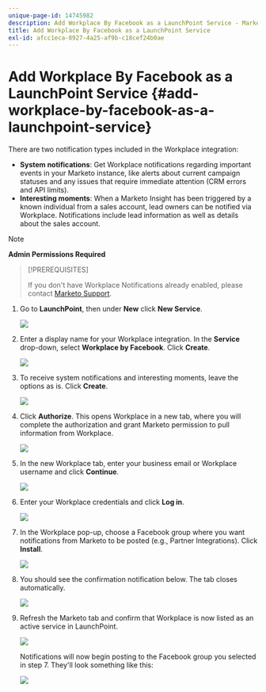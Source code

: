 ```yaml
---
unique-page-id: 14745982
description: Add Workplace By Facebook as a LaunchPoint Service - Marketo Docs - Product Documentation
title: Add Workplace By Facebook as a LaunchPoint Service
exl-id: afcc1eca-8927-4a25-af9b-c18cef24b0ae
---
```

# Add Workplace By Facebook as a LaunchPoint Service {#add-workplace-by-facebook-as-a-launchpoint-service}

There are two notification types included in the Workplace integration:

* **System notifications**: Get Workplace notifications regarding important events in your Marketo instance, like alerts about current campaign statuses and any issues that require immediate attention (CRM errors and API limits).
* **Interesting moments**: When a Marketo Insight has been triggered by a known individual from a sales account, lead owners can be notified via Workplace. Notifications include lead information as well as details about the sales account.

>[!NOTE]
>
>**Admin Permissions Required**

>[!PREREQUISITES]
>
>If you don't have Workplace Notifications already enabled, please contact [Marketo Support](https://nation.marketo.com/t5/Support/ct-p/Support).

1. Go to **LaunchPoint**, then under **New** click **New Service**.

   ![](assets/image2017-11-27-14-3a13-3a18-1.png)

1. Enter a display name for your Workplace integration. In the **Service** drop-down, select **Workplace by Facebook**. Click **Create**.

   ![](assets/newservice.png)

1. To receive system notifications and interesting moments, leave the options as is. Click **Create**.

   ![](assets/create.png)

1. Click **Authorize**. This opens Workplace in a new tab, where you will complete the authorization and grant Marketo permission to pull information from Workplace.

   ![](assets/authorize.png)

1. In the new Workplace tab, enter your business email or Workplace username and click **Continue**.

   ![](assets/workplacelogin.png)

1. Enter your Workplace credentials and click **Log in**.

   ![](assets/workplacelogininfo.png)

1. In the Workplace pop-up, choose a Facebook group where you want notifications from Marketo to be posted (e.g., Partner Integrations). Click **Install**.

   ![](assets/installmarketo.png)

1. You should see the confirmation notification below. The tab closes automatically.

   ![](assets/success.png)

1. Refresh the Marketo tab and confirm that Workplace is now listed as an active service in LaunchPoint.

   ![](assets/confirm.png)

   Notifications will now begin posting to the Facebook group you selected in step 7. They'll look something like this:

   ![](assets/example.png)
